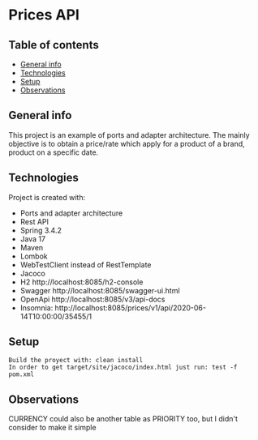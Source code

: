 # Prices API

## Table of contents
* [General info](#general-info)
* [Technologies](#technologies)
* [Setup](#setup)
* [Observations](#observations)

## General info
This project is an example of ports and adapter architecture.
The mainly objective is to obtain a price/rate which apply for a product of a brand, product on a specific date. 

## Technologies
Project is created with:

* Ports and adapter architecture
* Rest API
* Spring 3.4.2
* Java 17
* Maven
* Lombok
* WebTestClient instead of RestTemplate
* Jacoco
* H2 http://localhost:8085/h2-console
* Swagger http://localhost:8085/swagger-ui.html
* OpenApi http://localhost:8085/v3/api-docs
* Insomnia: http://localhost:8085/prices/v1/api/2020-06-14T10:00:00/35455/1

## Setup 
```
Build the proyect with: clean install
In order to get target/site/jacoco/index.html just run: test -f pom.xml
```
## Observations

CURRENCY could also be another table as PRIORITY too, but I didn't consider to make it simple
